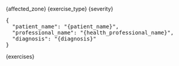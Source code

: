<!--link rel="stylesheet" href="https://unpkg.com/sakura.css/css/sakura.css" type="text/css"-->
<link rel="preconnect" href="https://fonts.googleapis.com">
<link rel="preconnect" href="https://fonts.gstatic.com" crossorigin>
<link href="https://fonts.googleapis.com/css2?family=Roboto:ital,wght@0,100;0,300;0,400;0,500;0,700;0,900;1,100;1,300;1,400;1,500&display=swap" rel="stylesheet">

{affected_zone}
{exercise_type}
{severity}

<div id="root"></div>

<pre id="initial_configuration" class="hide">
{
  "patient_name": "{patient_name}",
  "professional_name": "{health_professional_name}",
  "diagnosis": "{diagnosis}"
}
</pre>
<span id="data" class="hide">
{exercises}
</span>


<script type="module">
  import { h, Component, render} from 'https://esm.sh/preact';
  import htm from 'https://esm.sh/htm';
  import { useState, useEffect } from 'https://esm.sh/preact/hooks';

  // Initialize htm with Preact
  const html = htm.bind(h);

  function SelectedExercise ({name, exercise, showInstructions, toggleExercise, updateRecommendations})  {
    let recommendations = exercise.recommendations;
    let steps = exercise.steps.map(step => html`<li>${step}</li>`);
    let instructions = showInstructions ? html`<ul>${steps}</ul>` : "";

    return html`<div className="cell border" onDblClick=${(event) => toggleExercise(name, exercise)}>
      <div>
        <h3>${exercise.name}</h3>
        <div className="instructions">
          <div className="image"><img src="${exercise.resources.image}" /></div>
          ${instructions}
        </div>
      </div>
      <div className="exercise-config hide_on_print">
        <fieldset className="fieldset_remove_decoration"> 
          <label for="repetitions">Repetitions per round</label>
          <input id="repetitions" min=0 max=100 type=number value=${recommendations.repetitions} 
                 onInput=${(e) => updateRecommendations(name, "repetitions", event.target.value) } />
        </fieldset>        
      <fieldset className="fieldset_remove_decoration"> 
        <label for="time_by_round" >Time by round (seconds)</label>
        <input id="time_by_round" min=0 max=6000 type=number value=${recommendations.time_by_round}  
                 onInput=${(e) => updateRecommendations(name, "time_by_round", event.target.value) } />
      </fieldset>
      <fieldset className="fieldset_remove_decoration"> 
        <label for="relax_by_rep">Seconds to relax between repetition</label>
        <input id="relax_by_rep" min=0 max=6000 type=number value=${recommendations.relax_by_rep}   
                 onInput=${(e) => updateRecommendations(name, "relax_by_rep", event.target.value) } />
      </fieldset>
      <fieldset className="fieldset_remove_decoration"> 
        <label for="by_side">Exercise by side</label>
        <input id="by_side" type=checkbox   checked=${recommendations.by_side}  
                 onInput=${(e) => updateRecommendations(name, "by_side", event.target.checked) } />
      </fieldset>
      <fieldset className="fieldset_remove_decoration"> 
        <label for="series">Total series</label>
        <input id="series" min=0 max=30 type=number value=${recommendations.series}  
                 onInput=${(e) => updateRecommendations(name, "series", event.target.value) } />
      </fieldset>
      <fieldset className="fieldset_remove_decoration"> 
        <label for="frequency">Frequency</label>
        <select id="frequency"  value=${recommendations.frequency}
                 onInput=${(e) => updateRecommendations(name, "frequency", event.target.value) } >
          <option value="daily">daily</option>
        </select>
      </fieldset>
      <fieldset className="fieldset_remove_decoration"> 
        <label for="period">Period</label>
        <select id="period"  value="${recommendations.period}"
                 onInput=${(e) => updateRecommendations(name, "period", event.target.value) } >
          <option value="15 days">15 days</option>
        </select>
      </fieldset>
      </div>
      <div className="recommendations">
        <p>Series: ${recommendations.series} 
                   ${recommendations.relax_by_rep ? 
                       " with " + recommendations.relax_by_rep + " seconds to relax after each repetition." : ""}
        </p>          
        <p>Repetitions: ${recommendations.repetitions}  
                        ${recommendations.by_side ? " each side " : ""} 
                        ${recommendations.time_by_round ? 
                            " in " + recommendations.time_by_round + " seconds" : ""}
        </p>
        <p>Frequency: <div style="display: inline-block; text-transform: capitalize;">${recommendations.frequency}</div> by a period of ${recommendations.period}</p>
      </div>
    </div>`
  
  }
  function SelectedExercises (props)  {
    let exercises = Object.entries(props.exercises).map(([name, exercise]) => 
                      html`<${SelectedExercise} name=${name} 
                                            exercise=${exercise}
                                            updateRecommendations=${props.updateRecommendations}
                                            showInstructions=${props.options.instructions} 
                                            toggleExercise=${props.toggleExercise} />`);
    return html`<div className="${props.className}">
       ${exercises}
    </div>
    `
  }

  function ExerciseFilters({area, effect, updateArea, updateEffect, exerciseArea, exerciseEffect}) {
    let areas = Object.keys(exerciseArea).map(areaName => 
                    html`<option value="${areaName}">${areaName}</option>`)

    let effectsValues = area !== "null" ? exerciseArea[area].values() : exerciseEffect.values();
    console.log(exerciseArea[area])
    let actions = [...effectsValues].map(effectName => 
                    html`<option value="${effectName}">${effectName}</option>`)

    let handleSelectArea = (event) => {
        updateArea(event.target.value);
        updateEffect("null");
    }

    return html`<div>
      <fieldset className="fieldset_remove_decoration">
      <label for="body_part">Exercise Area</label>  
      <select value=${area} id="body_part" onInput=${handleSelectArea}>
        <option value="null">All</option>
        ${areas}
      </select>
      </fieldset>
      <fieldset className="fieldset_remove_decoration">
      <label for="action">Exercise Effect</label>
      <select value=${effect} id="action" onInput=${(e) => updateEffect(event.target.value) }>
        <option value="null">All</option>
        ${actions}
      </select>
      </fieldset>
    </div>`;
  }  

  function ListExercises (props) {
    const [selectedArea, setSelectedArea] = useState("null"); 
    const [selectedAction, setSelectedAction] = useState("null");
    const [showFilters, setShowFilters] = useState(false);
    const [width, setWidth] = useState(window.innerWidth)
    
    useEffect(() => {
      window.addEventListener("resize", () => setWidth(window.innerWidth));
    }, []);


    let exercises = Object.entries(props.exercises)
                          .filter(([name, exercise]) => {
                             let actions = Object.values(exercise['target']);                             
                             if (selectedArea === "null" && 
                                 selectedAction !== "null" && 
                                 actions.includes(selectedAction)) return true;
                             if (selectedArea !== "null" && exercise['target'][selectedArea] === undefined) return false;
                             if (selectedAction !== "null" && exercise['target'][selectedArea] !== selectedAction) return false;
                             
                             return true;
    })
                          .map(([name, exercise]) => {
      return html`<div className="no-margin exercise_list_item ${exercise.selected ? 'selected' : ''}" 
                       onClick=${(event) => props.toggleExercise(name, exercise)}>
        <p className="no-margin">${exercise.name}</p>
      </div>`
    });

    let exercisesSection = window.innerWidth > 768 || showFilters ? html`<div className=${props.className}>
       <${ExerciseFilters} exerciseArea=${props.exerciseArea} 
                           exerciseEffect=${props.exerciseEffect}
                           area=${selectedArea}
                           effect=${selectedAction}
                           updateArea=${setSelectedArea}
                           updateEffect=${setSelectedAction}
       />
       ${exercises}</div>
    `: ''
    return html`<div>
       ${exercisesSection}
       <button className="exercise-toggle btn-action" onClick=${() => setShowFilters(!showFilters)}>
         Add/Remove Exercises
       </button> 
    </div>
    `
  }

  function PrintOptions ({options, setOptions}) {
    function handleUpdateOption(name, value) {
      let depending_values = {}
      if (value === 'portrait' && options.columns == 4) {
        depending_values["columns"] = 3
      }
      console.log(options)
      console.log(value)
      setOptions({
          ...options,
          ...depending_values,
          [name]: value
      })
    }

    return html`
    <div className="options hide_on_print">
      <fieldset className="fieldset_remove_decoration">
      <label for="orientation">Orientation</label>
      <select id="orientation" value=${options.orientation} onInput=${e => handleUpdateOption("orientation", e.target.value)}>
        <option value="portrait">Portrait</option>
        <option value="landscape">Landscape</option>
      </select>
      </fieldset><fieldset className="fieldset_remove_decoration">
      <label for="columns">Number of columns</label>
      <select id="columns" value=${options.columns} onInput=${e => handleUpdateOption("columns", e.target.value)}>
        <option value="1">1</option>
        <option value="2">2</option>
        <option value="3">3</option>
        ${ options.orientation == "landscape" ? html`<option value="4">4</option>` :  '' } 
      </select>
      </fieldset><fieldset className="fieldset_remove_decoration">
      <input type="checkbox" id="instructions" 
         name="instructions" 
         checked=${options.instructions === true} 
         onInput=${e => handleUpdateOption("instructions", e.target.checked)}
      />      
      <label for="instructions">Show Instructions</label>
      
      </fieldset>
    </div>`
  }

  function App (props) {
    const [configuration, setConfiguration] = useState({}) 
    const [exercises, setExercises] = useState({})
    const [selectedExercises, setSelectedExercises] = useState({})
    const [exerciseArea, setExerciseArea] = useState([])
    const [exerciseEffect, setExerciseEffect] = useState(new Set())
    const [notes, setNotes] = useState("")
    const [options, setOptions] = useState({
      orientation: "portrait",
      columns: "1",
      instructions: true,
    }) 

    let toggleExercise = (name, current_exercise) => {
        if (selectedExercises[name] === undefined) {
          let newSelectedExercises = { ...selectedExercises, [name]: current_exercise};
          setSelectedExercises(newSelectedExercises);
          let newExercises = {...exercises, [name]: {...current_exercise, selected: true}}
          setExercises(newExercises);
          console.log("add new exercise")
          return;
        }

        delete selectedExercises[name]
        setSelectedExercises(selectedExercises);
        let newExercises = {...exercises, [name]: {...current_exercise, selected: false}}
        setExercises(newExercises);
        console.log("remove exercise")
    }

    let updateRecommendations = (exerciseName, fieldName, newValue) => {
      let exercise = selectedExercises[exerciseName];
      setSelectedExercises({
        ...selectedExercises, 
        [exerciseName]: {
          ...exercise, 
          recommendations: {
            ...exercise.recommendations, 
            [fieldName]: newValue
          }
        }
      })

    }


    useEffect(() => {
      let raw_data = document.querySelector("#data").textContent;
      let rawConfiguration = document.querySelector("#initial_configuration").textContent;
      let jsonList = JSON.parse(raw_data);
      let jsonConfiguration = JSON.parse(rawConfiguration);

      let exercises = Object.fromEntries(jsonList.map((exercise => [exercise.name, exercise])))
      let exerciseArea = {};

      jsonList.forEach(exercise => {
         for (let [bodyPart, effect] of Object.entries(exercise.target)) {
           if (exerciseArea[bodyPart] === undefined) { exerciseArea[bodyPart] = new Set(); }
           
           exerciseArea[bodyPart].add(effect);
           exerciseEffect.add(effect)
         } 
      });
      setExerciseArea(exerciseArea);
      setExercises(exercises);
      setConfiguration(jsonConfiguration);
      setNotes(jsonConfiguration.diagnosis);
    }, []);

    useEffect(() => {
      var head = document.head || document.getElementsByTagName('head')[0]
      var cssText = `@page { size: ${options.orientation}; }`
      var styleElement = document.querySelector('#print') || document.createElement('style')

      styleElement.type = 'text/css';
      styleElement.media = 'print';
      styleElement.id = 'print';

      if (styleElement.styleSheet){
        styleElement.styleSheet.cssText = cssText;
      } else {
        styleElement.textContent = cssText;
        head.appendChild(styleElement);
      }
    }, [options.orientation]);


    useEffect(() => {
      let r = document.querySelector(':root');
      r.style.setProperty('--exercises_rows', options.columns);
    }, [options.columns]);

    function downloadRoutine() {
      if (Object.keys(selectedExercises).length == 0) {
        alert("Nothing to download");
        return;
      }

      let routine = { 
        configuration,
        notes,
        exercises: selectedExercises,
        options 
      }

      let text = JSON.stringify(routine)
      let objectDate = new Date();
      let day = objectDate.getDate();
      let month = objectDate.getMonth();
      let year = objectDate.getFullYear();
      let filename = `${configuration.patient_name.replaceAll(' ', '_')}-${month}-${day}-${year}.json`
      let element = document.createElement('a');
      element.setAttribute('href', 'data:text/plain;charset=utf-8,' + encodeURIComponent(text));
      element.setAttribute('download', filename);

      element.style.display = 'none';
      document.body.appendChild(element);

      element.click();

      document.body.removeChild(element);
    }

    return html`<div>
      <${PrintOptions} setOptions=${setOptions} options=${options}/>
      <button onClick=${() => window.print()} class="hide_on_print btn btn-primary">Print Routine</a>
      <button onClick=${() => downloadRoutine()} class="hide_on_print btn">Download Routine</a>

      <div className="container">
        <div className="pages">
        <div className="general">
          <p className="no-margin"><strong>Health Professional</strong>: ${configuration.professional_name}</p>
          <p><strong>Patient</strong>: ${configuration.patient_name}</p>
          <hr />
          <fieldset className="align_baseline_elements remove_border hide_on_print">
            <label className="hide_on_print" for="notesEditor">Notes</strong>
            <textarea className="resize_vertical hide_on_print" id="notesEditor" value=${notes} cols=180 rows=3 oninput=${(e) => setNotes(event.target.value) } />
          </fieldset>
          <p className="notes"><strong>Notes</strong>: <pre style="word-wrap: break-word; white-space: pre-wrap;">${notes}</pre></p> 
          <hr />

        </div>
        <${SelectedExercises} className="selected_exercises" 
                             exercises=${selectedExercises} 
                             toggleExercise=${toggleExercise}
                             options=${options}
                             updateRecommendations=${updateRecommendations}
        />
        </div>
        <${ListExercises} className="exercises hide_on_print" exercises=${exercises} 
                          toggleExercise=${toggleExercise} 
                          exerciseArea=${exerciseArea}
                          exerciseEffect=${exerciseEffect}
        />
      </div>
    </div>`;
  }

  const root = document.querySelector("#root");
  (function loader() {
    if (document.querySelector("#data").textContent.trim() !== '') {
      render(html`<${App} name="World" />`, root);
      return;
    }
    setTimeout(loader, 500);
   })()
</script>